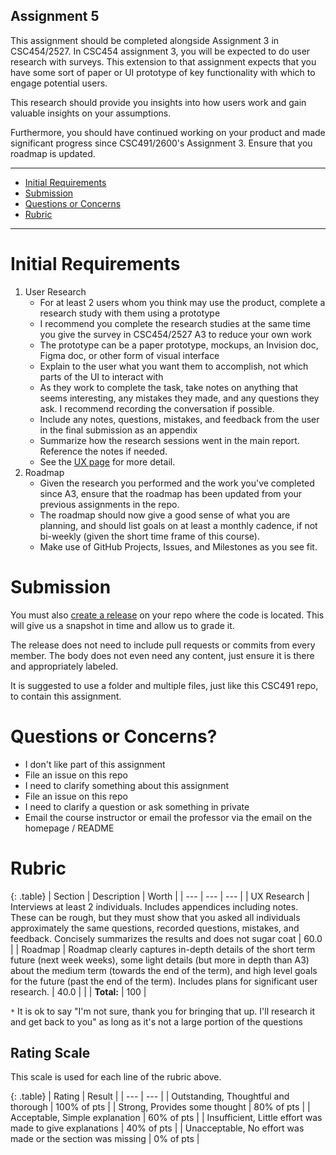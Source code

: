 Assignment 5
---

This assignment should be completed alongside Assignment 3 in CSC454/2527. In CSC454 assignment 3, you will be expected to do user research with surveys. This extension to that assignment expects that you have some sort of paper or UI prototype of key functionality with which to engage potential users.

This research should provide you insights into how users work and gain valuable insights on your assumptions.

Furthermore, you should have continued working on your product and made significant progress since CSC491/2600's Assignment 3. Ensure that you roadmap is updated.

---

- [Initial Requirements](#initial-requirements)
- [Submission](#submission)
- [Questions or Concerns](#questions-or-concerns)
- [Rubric](#rubric)

---

# Initial Requirements

1. User Research
    - For at least 2 users whom you think may use the product, complete a research study with them using a prototype
    - I recommend you complete the research studies at the same time you give the survey in CSC454/2527 A3 to reduce your own work
    - The prototype can be a paper prototype, mockups, an Invision doc, Figma doc, or other form of visual interface
    - Explain to the user what you want them to accomplish, not which parts of the UI to interact with
    - As they work to complete the task, take notes on anything that seems interesting, any mistakes they made, and any questions they ask. I recommend recording the conversation if possible.
    - Include any notes, questions, mistakes, and feedback from the user in the final submission as an appendix
    - Summarize how the research sessions went in the main report. Reference the notes if needed.
    - See the [UX page](./ux.md) for more detail.
2. Roadmap
    - Given the research you performed and the work you've completed since A3, ensure that the roadmap has been updated from your previous assignments in the repo.
    - The roadmap should now give a good sense of what you are planning, and should list goals on at least a monthly cadence, if not bi-weekly (given the short time frame of this course).
    - Make use of GitHub Projects, Issues, and Milestones as you see fit.

# Submission

You must also [create a release](https://help.github.com/en/articles/creating-releases) on your repo where the code is located.
This will give us a snapshot in time and allow us to grade it.

The release does not need to include pull requests or commits from every member. The body does not even need any content, just ensure it is there and appropriately labeled.

It is suggested to use a folder and multiple files, just like this CSC491 repo, to contain this assignment.

# Questions or Concerns?

- I don't like part of this assignment
 - File an issue on this repo
- I need to clarify something about this assignment
 - File an issue on this repo
- I need to clarify a question or ask something in private
 - Email the course instructor or email the professor via the email on the homepage / README

# Rubric
 
<!-- RUBRIC START --> 
{: .table}
| Section | Description | Worth |
| --- | --- | --- |
| UX Research | Interviews at least 2 individuals. Includes appendices including notes. These can be rough, but they must show that you asked all individuals approximately the same questions, recorded questions, mistakes, and feedback. Concisely summarizes the results and does not sugar coat | 60.0 |
| Roadmap | Roadmap clearly captures in-depth details of the short term future (next week weeks), some light details (but more in depth than A3) about the medium term (towards the end of the term), and high level goals for the future (past the end of the term). Includes plans for significant user research. | 40.0 |
| | **Total:** | 100 |

 <!-- RUBRIC END -->

`*` It is ok to say "I'm not sure, thank you for bringing that up. I'll research it and get back to you" as long as it's not a large portion of the questions

## Rating Scale

This scale is used for each line of the rubric above.

{: .table}
| Rating | Result |
| --- | --- |
| Outstanding, Thoughtful and thorough | 100% of pts | 
| Strong, Provides some thought | 80% of pts |
| Acceptable, Simple explanation | 60% of pts |
| Insufficient, Little effort was made to give explanations | 40% of pts |
| Unacceptable, No effort was made or the section was missing | 0% of pts |
